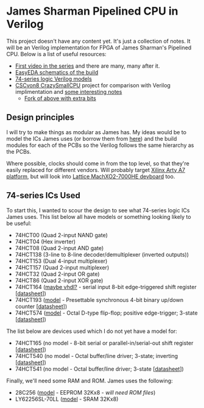# James Sharman Pipelined CPU in Verilog
This project doesn't have any content yet. It's just a collection of notes. It will be an Verilog implementation for FPGA of James Sharman's Pipelined CPU.
Below is a list of useful resources:
- [First video in the series](https://www.youtube.com/watch?v=KEwL2P8IGaA) and there are many, many after it.
- [EasyEDA schematics of the build](https://easyeda.com/weirdboyjim)
- [74-series logic Verilog models](https://github.com/TimRudy/ice-chips-verilog/blob/master/device-index.md)
- [CSCvon8 CrazySmallCPU](https://github.com/DoctorWkt/CSCvon8) project for comparison with Verilog implimentation and [some interesting notes](https://github.com/DoctorWkt/CSCvon8/blob/master/Docs/implementation_notes.md)
  - [Fork of above with extra bits](https://github.com/davidclifford/CSCvon8)

## Design principles
I will try to make things as modular as James has. My ideas would be to model the ICs James uses (or borrow them from [here](https://github.com/TimRudy/ice-chips-verilog/blob/master/device-index.md)) and the build modules for each of the PCBs so the Verilog follows the same hierarchy as the PCBs.

Where possible, clocks should come in from the top level, so that they're easily replaced for different vendors. Will probably target [Xilinx Arty A7 platform](https://www.xilinx.com/products/boards-and-kits/arty.html), but will look into [Lattice MachXO2-7000HE devboard](https://www.latticesemi.com/products/developmentboardsandkits/machxo2breakoutboard) too.

## 74-series ICs Used
To start this, I wanted to scour the design to see what 74-series logic ICs James uses. This list below all have models or something looking likely to be useful:
- 74HCT00 (Quad 2-input NAND gate)
- 74HCT04 (Hex inverter)
- 74HCT08 (Quad 2-input AND gate)
- 74HCT138 (3-line to 8-line decoder/demultiplexer (inverted outputs))
- 74HCT153 (Dual 4-input multiplexer)
- 74HCT157 (Quad 2-input multiplexer)
- 74HCT32 (Quad 2-input OR gate)
- 74HCT86 (Quad 2-input XOR gate)
- 74HCT164 ([maybe vhdl?](https://hub.docker.com/r/handskettiso/74164-serialin-parallelout-shift-register-vhdl) - serial input 8-bit edge-triggered shift register [[datasheet](https://assets.nexperia.com/documents/data-sheet/74HC_HCT164.pdf])])
- 74HCT193 ([model](https://github.com/alfishe/74xxx/blob/master/rtl/sn74xxxx.sv) - Presettable synchronous 4-bit binary up/down counter [[datasheet](https://assets.nexperia.com/documents/data-sheet/74HC_HCT193.pdf)])
- 74HCT574 ([model](https://github.com/DoctorWkt/CSCvon8/blob/master/74574.v) - Octal D-type flip-flop; positive edge-trigger; 3-state [[datasheet](https://assets.nexperia.com/documents/data-sheet/74HC_HCT574.pdf)])

The list below are devices used which I do not yet have a model for:
- 74HCT165 (no model - 8-bit serial or parallel-in/serial-out shift register [[datasheet](https://assets.nexperia.com/documents/data-sheet/74HC_HCT165.pdf)])
- 74HCT540 (no model - Octal buffer/line driver; 3-state; inverting [[datasheet](https://assets.nexperia.com/documents/data-sheet/74HC_HCT540.pdf)])
- 74HCT541 (no model - Octal buffer/line driver; 3-state [[datasheet](https://assets.nexperia.com/documents/data-sheet/74HC_HCT541.pdf)])

Finally, we'll need some RAM and ROM. James uses the following:
- 28C256 ([model](https://github.com/DoctorWkt/CSCvon8/blob/master/rom.v) - EEPROM 32Kx8 - *will need ROM files*)
- LY62256SL-70LL ([model](https://github.com/DoctorWkt/CSCvon8/blob/master/ram.v) - SRAM 32Kx8)

